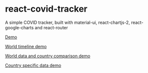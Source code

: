 # react-covid-tracker

A simple COVID tracker, built with material-ui, react-chartjs-2, react-google-charts and react-router

[Demo](https://amazing-kilby-3ad470.netlify.app/)

[World timeline demo](https://amazing-kilby-3ad470.netlify.app/world/timeline)

[World data and country comparison demo](https://amazing-kilby-3ad470.netlify.app/world)

[Country specific data demo](https://amazing-kilby-3ad470.netlify.app/country/US/graphs)

